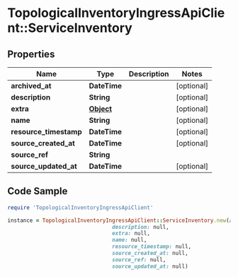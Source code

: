 # TopologicalInventoryIngressApiClient::ServiceInventory

## Properties

Name | Type | Description | Notes
------------ | ------------- | ------------- | -------------
**archived_at** | **DateTime** |  | [optional] 
**description** | **String** |  | [optional] 
**extra** | [**Object**](.md) |  | [optional] 
**name** | **String** |  | [optional] 
**resource_timestamp** | **DateTime** |  | [optional] 
**source_created_at** | **DateTime** |  | [optional] 
**source_ref** | **String** |  | 
**source_updated_at** | **DateTime** |  | [optional] 

## Code Sample

```ruby
require 'TopologicalInventoryIngressApiClient'

instance = TopologicalInventoryIngressApiClient::ServiceInventory.new(archived_at: null,
                                 description: null,
                                 extra: null,
                                 name: null,
                                 resource_timestamp: null,
                                 source_created_at: null,
                                 source_ref: null,
                                 source_updated_at: null)
```


